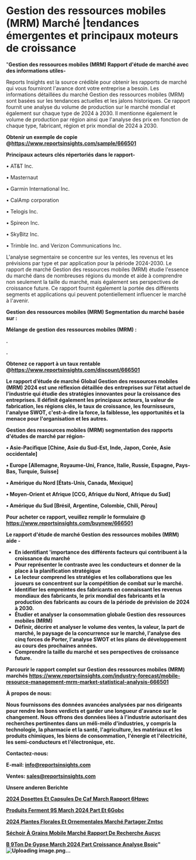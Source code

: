 # Gestion des ressources mobiles (MRM) Marché |tendances émergentes et principaux moteurs de croissance

"<strong>Gestion des ressources mobiles (MRM) Rapport d'étude de marché avec des informations utiles-</strong>

Reports Insights est la source crédible pour obtenir les rapports de marché qui vous fourniront l'avance dont votre entreprise a besoin. Les informations détaillées du marché Gestion des ressources mobiles (MRM) sont basées sur les tendances actuelles et les jalons historiques. Ce rapport fournit une analyse du volume de production sur le marché mondial et également sur chaque type de 2024 à 2030. Il mentionne également le volume de production par région ainsi que l'analyse des prix en fonction de chaque type, fabricant, région et prix mondial de 2024 à 2030.

<strong><b>Obtenir un exemple de copie @</b></strong><a href=https://www.reportsinsights.com/sample/666501><strong><b>https://www.reportsinsights.com/sample/666501</b></strong></a>

<b>Principaux acteurs clés répertoriés dans le rapport-</b>

<b> </b>• AT&T Inc.

• Masternaut

• Garmin International Inc.

• CalAmp corporation

• Telogis Inc.

• Spireon Inc.

• SkyBitz Inc.

• Trimble Inc. and Verizon Communications Inc.

L'analyse segmentaire se concentre sur les ventes, les revenus et les prévisions par type et par application pour la période 2024-2030. Le rapport de marché Gestion des ressources mobiles (MRM) étudie l'essence du marché dans de nombreuses régions du monde et aide à comprendre non seulement la taille du marché, mais également ses perspectives de croissance future. Ce rapport fournit également la portée des différents segments et applications qui peuvent potentiellement influencer le marché à l'avenir.

<strong>Gestion des ressources mobiles (MRM) Segmentation du marché basée sur :</strong>

<Strong> Mélange de gestion des ressources mobiles (MRM) <strong>: </strong>

.

.

<strong><b>Obtenez ce rapport à un taux rentable @</b></strong><a href=https://www.reportsinsights.com/discount/666501><strong><b>https://www.reportsinsights.com/discount/666501</b></strong></a>

Le rapport d’étude de marché Global Gestion des ressources mobiles (MRM) 2024 est une réflexion détaillée des entreprises sur l’état actuel de l’industrie qui étudie des stratégies innovantes pour la croissance des entreprises. Il définit également les principaux acteurs, la valeur de fabrication, les régions clés, le taux de croissance, les fournisseurs, l'analyse SWOT, c'est-à-dire la force, la faiblesse, les opportunités et la menace pour l'organisation et les autres.

<strong>Gestion des ressources mobiles (MRM) segmentation des rapports d'études de marché par région-</strong>

• Asie-Pacifique [Chine, Asie du Sud-Est, Inde, Japon, Corée, Asie occidentale]

• Europe [Allemagne, Royaume-Uni, France, Italie, Russie, Espagne, Pays-Bas, Turquie, Suisse]

• Amérique du Nord [États-Unis, Canada, Mexique]

• Moyen-Orient et Afrique [CCG, Afrique du Nord, Afrique du Sud]

• Amérique du Sud [Brésil, Argentine, Colombie, Chili, Pérou]

<strong>Pour acheter ce rapport, veuillez remplir le formulaire @   <a href=https://www.reportsinsights.com/buynow/666501>https://www.reportsinsights.com/buynow/666501</a></strong>

<strong>Le rapport d'étude de marché Gestion des ressources mobiles (MRM) aide -</strong>
<ul>
  <li>En identifiant 'importance des différents facteurs qui contribuent à la croissance du marché</li>
  <li>Pour représenter le contraste avec les conducteurs et donner de la place à la planification stratégique</li>
  <li>Le lecteur comprend les stratégies et les collaborations que les joueurs se concentrent sur la compétition de combat sur le marché.</li>
  <li>Identifier les empreintes des fabricants en connaissant les revenus mondiaux des fabricants, le prix mondial des fabricants et la production des fabricants au cours de la période de prévision de 2024 à 2030.</li>
  <li>Étudier et analyser la consommation globale Gestion des ressources mobiles (MRM)</li>
  <li>Définir, décrire et analyser le volume des ventes, la valeur, la part de marché, le paysage de la concurrence sur le marché, l'analyse des cinq forces de Porter, l'analyse SWOT et les plans de développement au cours des prochaines années.</li>
  <li>Comprendre la taille du marché et ses perspectives de croissance future.</li>
</ul>

<strong>Parcourir le rapport complet sur Gestion des ressources mobiles (MRM) marchés <a href=https://www.reportsinsights.com/industry-forecast/mobile-resource-management-mrm-market-statistical-analysis-666501>https://www.reportsinsights.com/industry-forecast/mobile-resource-management-mrm-market-statistical-analysis-666501</a></strong>

<strong>À propos de nous:</strong>

Nous fournissons des données avancées analysées par nos dirigeants pour rendre les bons verdicts et garder une longueur d'avance sur le changement. Nous offrons des données liées à l'industrie autorisant des recherches pertinentes dans un méli-mélo d'industries, y compris la technologie, la pharmacie et la santé, l'agriculture, les matériaux et les produits chimiques, les biens de consommation, l'énergie et l'électricité, les semi-conducteurs et l'électronique, etc.

<strong>Contactez-nous:</strong>

<strong>E-mail:</strong> <a href=mailto:info@reportsinsights.com>info@reportsinsights.com</a>

<strong>Ventes</strong>: <a href=mailto:sales@reportsinsights.com>sales@reportsinsights.com</a>

<strong>Unsere anderen Berichte</strong>

<a href=https://www.linkedin.com/pulse/2024-dosettes-et-capsules-de-caf%C3%A9-march%C3%A9-rapport-6hpwc/>2024 Dosettes Et Capsules De Caf March Rapport 6Hpwc</a>

<a href=https://www.linkedin.com/pulse/produits-ferment%C3%A9s-march%C3%A9-2024-part-et-6gobc/>Produits Ferment 9S March 2024 Part Et 6Gobc</a>

<a href=https://www.linkedin.com/pulse/2024-plantes-florales-et-ornementales-marché-partager-zmtsc/>2024 Plantes Florales Et Ornementales Marché Partager Zmtsc</a>

<a href=https://www.linkedin.com/pulse/séchoir-à-grains-mobile-marché-rapport-de-recherche-aucyc/>Séchoir À Grains Mobile Marché Rapport De Recherche Aucyc</a>

<a href=https://www.linkedin.com/pulse/b%C3%A9ton-de-gypse-march%C3%A9-2024-part-croissance-analyse-bsoic/>B 9Ton De Gypse March 2024 Part Croissance Analyse Bsoic</a>"
![Uploading image.png…]()
